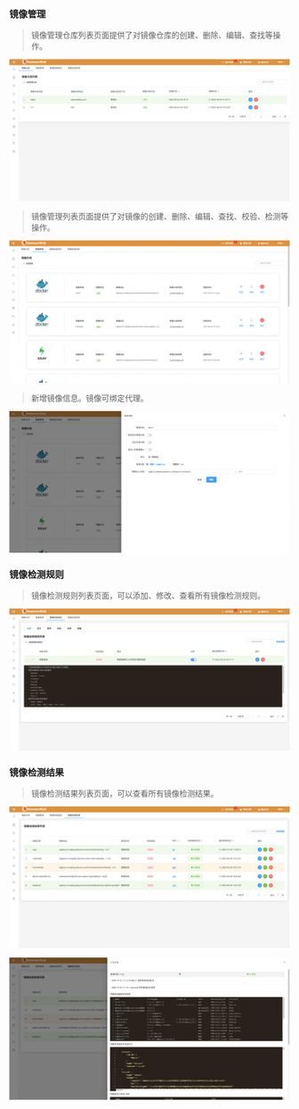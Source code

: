 ### 镜像管理

> 镜像管理仓库列表页面提供了对镜像仓库的创建、删除、编辑、查找等操作。

![镜像管理](../img/user/image_repo.png)

> 镜像管理列表页面提供了对镜像的创建、删除、编辑、查找、校验、检测等操作。

![镜像管理](../img/user/image.png)

> 新增镜像信息。镜像可绑定代理。

![镜像管理](../img/user/image_add.png)

### 镜像检测规则

> 镜像检测规则列表页面，可以添加、修改、查看所有镜像检测规则。

![镜像检测规则](../img/user/image_rule.png)

### 镜像检测结果

> 镜像检测结果列表页面，可以查看所有镜像检测结果。

![镜像检测结果](../img/user/image_result.png)

![镜像检测结果](../img/user/image_log.png)
